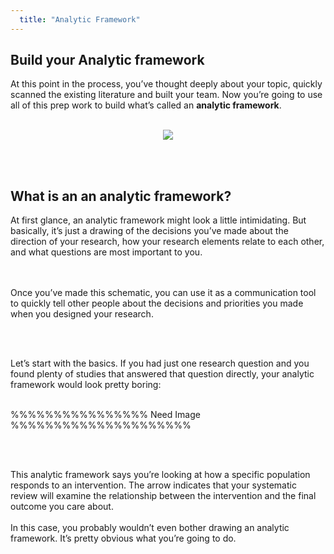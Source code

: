 ```yaml
---
  title: "Analytic Framework"
---
```



##   Build your Analytic framework

At this point in the process, you’ve thought deeply about your topic, quickly scanned the existing literature and built your team.  Now you’re going to use all of this prep work to build what’s called an **analytic framework**.<br><br>


<center>
<img src="{{site.baseurl}}/img/framework1.png">
</center>

<br><br>

## What is an an analytic framework?

At first glance, an analytic framework might look a little intimidating. But basically, it’s just a drawing of the decisions you’ve made about the direction of your research, how your research elements relate to each other, and what questions are most important to you. 

<br><br>
Once you’ve made this schematic, you can use it as a communication tool to quickly tell other people about the decisions and priorities you made when you designed your research. 

<br><br>

Let’s start with the basics. If you had just one research question and you found plenty of studies that answered that question directly, your analytic framework would look pretty boring:<br><br>


%%%%%%%%%%%%%%%% Need Image %%%%%%%%%%%%%%%%%%%%%

<br><br>

This analytic framework says you’re looking at how a specific population responds to an intervention. The arrow indicates that your systematic review will examine the relationship between the intervention and the final outcome you care about. 
<br><br>
In this case, you probably wouldn’t even bother drawing an analytic framework. It’s pretty obvious what you’re going to do. 


